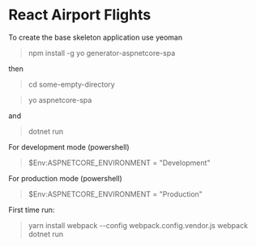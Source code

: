 React Airport Flights
=====================

To create the base skeleton application use yeoman

> npm install -g yo generator-aspnetcore-spa

then

> cd some-empty-directory

> yo aspnetcore-spa

and 

> dotnet run

For development mode (powershell)
> $Env:ASPNETCORE_ENVIRONMENT = "Development"

For production mode (powershell)
> $Env:ASPNETCORE_ENVIRONMENT = "Production"

First time run:
> yarn install
> webpack --config webpack.config.vendor.js
> webpack
> dotnet run

